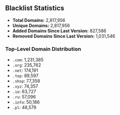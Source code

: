 ## Blacklist Statistics

- **Total Domains:** 2,817,956
- **Unique Domains:** 2,817,956
- **Added Domains Since Last Version:** 827,586
- **Removed Domains Since Last Version:** 1,031,546

### Top-Level Domain Distribution

-  `.com`: 1,231,385
-  `.org`: 235,762
-  `.net`: 174,191
-  `.top`: 89,597
-  `.shop`: 77,358
-  `.xyz`: 74,357
-  `.io`: 63,727
-  `.ru`: 57,096
-  `.info`: 50,186
-  `.pl`: 48,579

